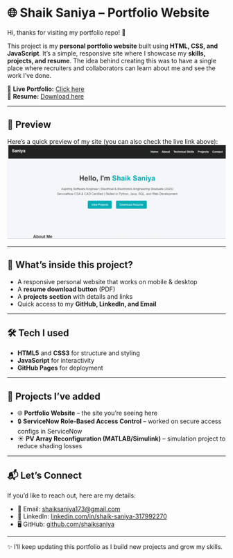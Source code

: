 # 🌐 Shaik Saniya – Portfolio Website  

Hi, thanks for visiting my portfolio repo! 👋  

This project is my **personal portfolio website** built using **HTML, CSS, and JavaScript**. It’s a simple, responsive site where I showcase my **skills, projects, and resume**. The idea behind creating this was to have a single place where recruiters and collaborators can learn about me and see the work I’ve done.  

🔗 **Live Portfolio:** [Click here](https://saniya4418.github.io/shaiksaniya.github.io/)  
📄 **Resume:** [Download here](S_Saniya_CV.pdf)   

---

## 📸 Preview  
Here’s a quick preview of my site (you can also check the live link above):  
[![Portfolio Screenshot](./Screenshot%20portfolio.png)](https://Saniya4418.github.io/Portfolio-website/)

---

## 🚀 What’s inside this project?  
- A responsive personal website that works on mobile & desktop  
- A **resume download button** (PDF)  
- A **projects section** with details and links  
- Quick access to my **GitHub, LinkedIn, and Email**  

---

## 🛠️ Tech I used  
- **HTML5** and **CSS3** for structure and styling  
- **JavaScript** for interactivity  
- **GitHub Pages** for deployment  

---

## 💼 Projects I’ve added  
- 🌐 **Portfolio Website** – the site you’re seeing here   
- 🔒 **ServiceNow Role-Based Access Control** – worked on secure access configs in ServiceNow  
- ☀️ **PV Array Reconfiguration (MATLAB/Simulink)** – simulation project to reduce shading losses  

---

## 📬 Let’s Connect  
If you’d like to reach out, here are my details:  

- 📧 Email: [shaiksaniya173@gmail.com](mailto:shaiksaniya173@gmail.com)  
- 💼 LinkedIn: [linkedin.com/in/shaik-saniya-317992270](https://www.linkedin.com/in/shaik-saniya-317992270)  
- 🖥️ GitHub: [github.com/shaiksaniya](https://github.com/shaiksaniya)  

---

✨ I’ll keep updating this portfolio as I build new projects and grow my skills.  

